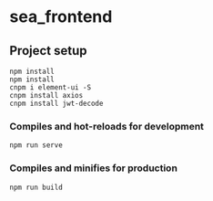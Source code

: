 # sea_frontend

## Project setup
```
npm install
npm install
cnpm i element-ui -S
cnpm install axios
cnpm install jwt-decode
```

### Compiles and hot-reloads for development
```
npm run serve
```

### Compiles and minifies for production
```
npm run build
```
